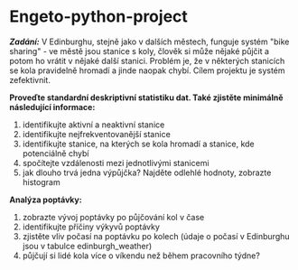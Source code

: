 # Engeto-python-project

***Zadání:***
V Edinburghu, stejně jako v dalších městech, funguje systém "bike sharing" - ve městě jsou stanice s koly, člověk si může nějaké půjčit a potom ho vrátit v nějaké další stanici. Problém je, že v některých stanicích se kola pravidelně hromadí a jinde naopak chybí. Cílem projektu je systém zefektivnit.

**Proveďte standardní deskriptivní statistiku dat. Také zjistěte minimálně následující informace:**

  1. identifikujte aktivní a neaktivní stanice
  2. identifikujte nejfrekventovanější stanice
  3. identifikujte stanice, na kterých se kola hromadí a stanice, kde potenciálně chybí
  4. spočítejte vzdálenosti mezi jednotlivými stanicemi
  5. jak dlouho trvá jedna výpůjčka? Najděte odlehlé hodnoty, zobrazte histogram

**Analýza poptávky:**

  1. zobrazte vývoj poptávky po půjčování kol v čase
  2. identifikujte příčiny výkyvů poptávky
  3. zjistěte vliv počasí na poptávku po kolech (údaje o počasí v Edinburghu jsou v tabulce edinburgh_weather)
  4. půjčují si lidé kola více o víkendu než během pracovního týdne?
